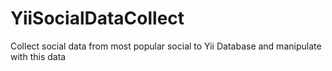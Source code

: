 YiiSocialDataCollect
====================

Collect social data from most popular social to Yii Database and manipulate with this data
